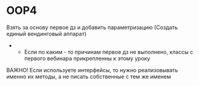 # OOP4
Взять за основу первое дз и добавить параметризацию (Создать единый вендинговый аппарат)
* - Если по каким - то причинам первое дз не выполнено, классы с первого вебинара прикрепленны к этому уроку

ВАЖНО!
Если используете интерфейсы, то нужно реализовывать именно их методы, а не писать собственные с тем же именем
